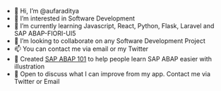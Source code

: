 - 👋 Hi, I’m @aufaraditya
- 👀 I’m interested in Software Development
- 🌱 I’m currently learning Javascript, React, Python, Flask, Laravel and SAP ABAP-FIORI-UI5
- 💞️ I’m looking to collaborate on any Software Development Project
- 📫 You can contact me via email or my Twitter
- 📌 Created [SAP ABAP 101](https://instagram.com/sapabap101) to help people learn SAP ABAP easier with illustration 
- 🤝 Open to discuss what I can improve from my app. Contact me via Twitter or Email

<!---
aufaraditya/aufaraditya is a ✨ special ✨ repository because its `README.md` (this file) appears on your GitHub profile.
You can click the Preview link to take a look at your changes.
--->
